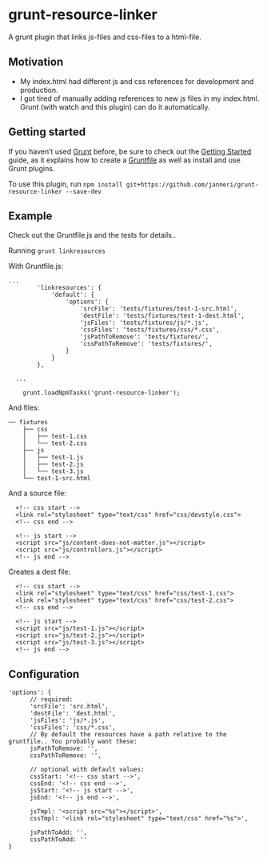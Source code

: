grunt-resource-linker
=====================

A grunt plugin that links js-files and css-files to a html-file.

## Motivation

- My index.html had different js and css references for development and production.
- I got tired of manually adding references to new js files in my index.html. Grunt (with watch and this plugin) can do it automatically.

## Getting started

If you haven’t used [Grunt](http://gruntjs.com/) before, be sure to check out the [Getting Started](http://gruntjs.com/getting-started) guide, as it explains how to create a [Gruntfile](http://gruntjs.com/sample-gruntfile) as well as install and use Grunt plugins. 

To use this plugin, run
```npm install git+https://github.com/janneri/grunt-resource-linker --save-dev```


## Example

Check out the Gruntfile.js and the tests for details..

Running
``` grunt linkresources ```

With Gruntfile.js:
```
...
        'linkresources': {
            'default': {
                'options': {
                    'srcFile': 'tests/fixtures/test-1-src.html',
                    'destFile': 'tests/fixtures/test-1-dest.html',
                    'jsFiles': 'tests/fixtures/js/*.js',
                    'cssFiles': 'tests/fixtures/css/*.css',
                    'jsPathToRemove': 'tests/fixtures/',
                    'cssPathToRemove': 'tests/fixtures/',
                }
            }
        },

  ...

    grunt.loadNpmTasks('grunt-resource-linker');
```

And files:
```
── fixtures
    ├── css
    │   ├── test-1.css
    │   └── test-2.css
    ├── js
    │   ├── test-1.js
    │   ├── test-2.js
    │   └── test-3.js
    └── test-1-src.html
```

And a source file:
```
  <!-- css start -->
  <link rel="stylesheet" type="text/css" href="css/devstyle.css">
  <!-- css end -->

  <!-- js start -->
  <script src="js/content-does-not-matter.js"></script>
  <script src="js/controllers.js"></script>
  <!-- js end -->
```

Creates a dest file:
```
  <!-- css start -->
  <link rel="stylesheet" type="text/css" href="css/test-1.css">
  <link rel="stylesheet" type="text/css" href="css/test-2.css">
  <!-- css end -->

  <!-- js start -->
  <script src="js/test-1.js"></script>
  <script src="js/test-2.js"></script>
  <script src="js/test-3.js"></script>
  <!-- js end -->
```

## Configuration

```
'options': {
      // required:
      'srcFile': 'src.html',
      'destFile': 'dest.html',
      'jsFiles': 'js/*.js',
      'cssFiles': 'css/*.css',
      // By default the resources have a path relative to the gruntfile.. You probably want these:
      jsPathToRemove: '',
      cssPathToRemove: '',
      
      // optional with default values:
      cssStart: '<!-- css start -->',
      cssEnd: '<!-- css end -->',
      jsStart: '<!-- js start -->',
      jsEnd: '<!-- js end -->',

      jsTmpl: '<script src="%s"></script>',
      cssTmpl: '<link rel="stylesheet" type="text/css" href="%s">',
      
      jsPathToAdd: '',
      cssPathToAdd: '' 
}
```
